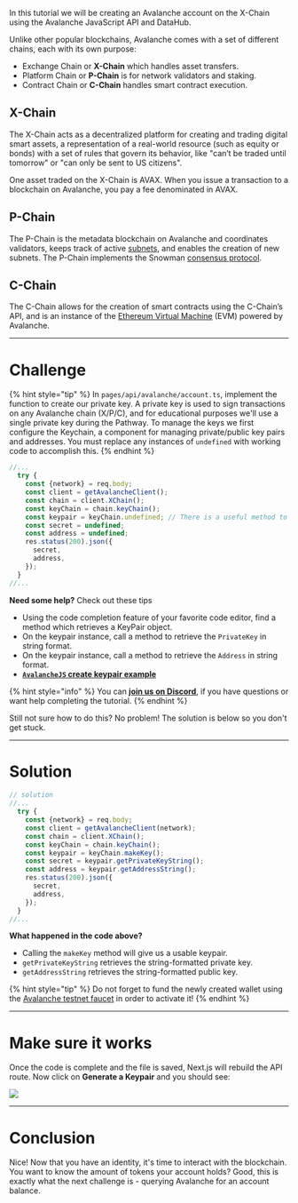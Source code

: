 In this tutorial we will be creating an Avalanche account on the X-Chain using the Avalanche JavaScript API and DataHub.

Unlike other popular blockchains, Avalanche comes with a set of different chains, each with its own purpose:

- Exchange Chain or **X-Chain** which handles asset transfers.
- Platform Chain or **P-Chain** is for network validators and staking.
- Contract Chain or **C-Chain** handles smart contract execution.

## X-Chain

The X-Chain acts as a decentralized platform for creating and trading digital smart assets, a representation of a real-world resource (such as equity or bonds) with a set of rules that govern its behavior, like "can’t be traded until tomorrow" or "can only be sent to US citizens".

One asset traded on the X-Chain is AVAX. When you issue a transaction to a blockchain on Avalanche, you pay a fee denominated in AVAX.

## P-Chain

The P-Chain is the metadata blockchain on Avalanche and coordinates validators, keeps track of active [subnets](https://support.avax.network/en/articles/4064861-what-is-a-subnet), and enables the creation of new subnets. The P-Chain implements the Snowman [consensus protocol](https://docs.avax.network/learn/platform-overview/avalanche-consensus).

## C-Chain

The C-Chain allows for the creation of smart contracts using the C-Chain’s API, and is an instance of the [Ethereum Virtual Machine](https://ethereum.stackexchange.com/questions/268/ethereum-block-architecture/6413#6413) (EVM) powered by Avalanche.

---

# Challenge

{% hint style="tip" %}
In `pages/api/avalanche/account.ts`, implement the function to create our private key. A private key is used to sign transactions on any Avalanche chain (X/P/C), and for educational purposes we'll use a single private key during the Pathway. To manage the keys we first configure the Keychain, a component for managing private/public key pairs and addresses. You must replace any instances of `undefined` with working code to accomplish this.
{% endhint %}

```typescript
//...
  try {
    const {network} = req.body;
    const client = getAvalancheClient();
    const chain = client.XChain();
    const keyChain = chain.keyChain();
    const keypair = keyChain.undefined; // There is a useful method to use here
    const secret = undefined;
    const address = undefined;
    res.status(200).json({
      secret,
      address,
    });
  }
//...
```

**Need some help?** Check out these tips

- Using the code completion feature of your favorite code editor, find a method which retrieves a KeyPair object.
- On the keypair instance, call a method to retrieve the `PrivateKey` in string format.
- On the keypair instance, call a method to retrieve the `Address` in string format.
- [**`AvalancheJS` create keypair example**](https://github.com/ava-labs/avalanchejs/blob/master/examples/evm/createKeypair.ts)

{% hint style="info" %}
You can [**join us on Discord**](https://discord.gg/fszyM7K), if you have questions or want help completing the tutorial.
{% endhint %}

Still not sure how to do this? No problem! The solution is below so you don't get stuck.

---

# Solution

```typescript
// solution
//...
  try {
    const {network} = req.body;
    const client = getAvalancheClient(network);
    const chain = client.XChain();
    const keyChain = chain.keyChain();
    const keypair = keyChain.makeKey();
    const secret = keypair.getPrivateKeyString();
    const address = keypair.getAddressString();
    res.status(200).json({
      secret,
      address,
    });
  }
//...
```

**What happened in the code above?**

- Calling the `makeKey` method will give us a usable keypair.
- `getPrivateKeyString` retrieves the string-formatted private key.
- `getAddressString` retrieves the string-formatted public key.

{% hint style="tip" %}
Do not forget to fund the newly created wallet using the [Avalanche testnet faucet](https://faucet.avax-test.network/) in order to activate it!
{% endhint %}

---

# Make sure it works

Once the code is complete and the file is saved, Next.js will rebuild the API route. Now click on **Generate a Keypair** and you should see:

![](../../../.gitbook/assets/pathways/avalanche/avalanche-account.gif)

---

# Conclusion

Nice! Now that you have an identity, it's time to interact with the blockchain.
You want to know the amount of tokens your account holds? Good, this is exactly what the next challenge is - querying Avalanche for an account balance.
